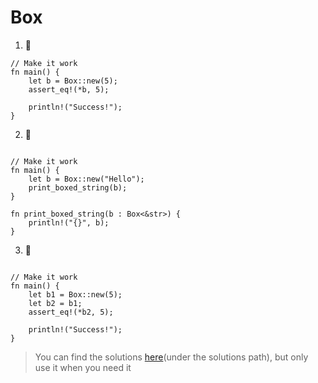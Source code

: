 # Box

1. 🌟
```rust,editable
// Make it work
fn main() {
    let b = Box::new(5);
    assert_eq!(*b, 5);

    println!("Success!");
}
```

2. 🌟
```rust,editable

// Make it work
fn main() {
    let b = Box::new("Hello");
    print_boxed_string(b);
}

fn print_boxed_string(b : Box<&str>) {
    println!("{}", b);
}
```

3. 🌟
```rust,editable

// Make it work
fn main() {
    let b1 = Box::new(5);
    let b2 = b1;
    assert_eq!(*b2, 5);

    println!("Success!");
}
```

> You can find the solutions [here](https://github.com/sunface/rust-by-practice)(under the solutions path), but only use it when you need it
